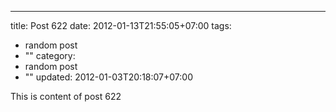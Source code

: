 ---
title: Post 622
date: 2012-01-13T21:55:05+07:00
tags:
  - random post
  - ""
category:
  - random post
  - ""
updated: 2012-01-03T20:18:07+07:00

This is content of post 622